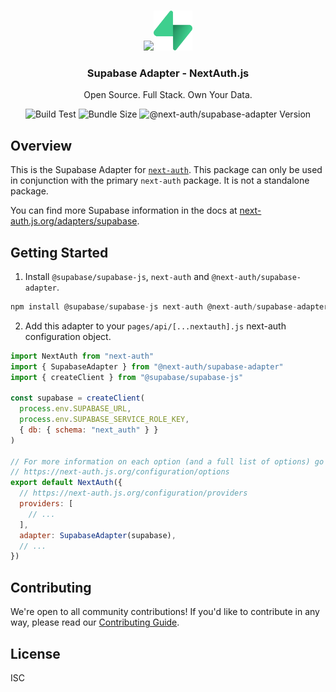 <p align="center">
	 <br/>
	 <a href="https://next-auth.js.org" target="_blank">
		<img height="64px" src="https://next-auth.js.org/img/logo/logo-sm.png" /></a><img height="64px" src="./logo.svg" />
	 <h3 align="center"><b>Supabase Adapter</b> - NextAuth.js</h3>
	 <p align="center">
	 Open Source. Full Stack. Own Your Data.
	 </p>
	 <p align="center" style="align: center;">
			<img src="https://github.com/nextauthjs/next-auth/actions/workflows/release.yml/badge.svg?branch=main" alt="Build Test" />
			<img src="https://img.shields.io/bundlephobia/minzip/@next-auth/supabase-adapter/latest" alt="Bundle Size"/>
			<img src="https://img.shields.io/npm/v/@next-auth/supabase-adapter" alt="@next-auth/supabase-adapter Version" />
	 </p>
</p>

## Overview

This is the Supabase Adapter for [`next-auth`](https://next-auth.js.org). This package can only be used in conjunction with the primary `next-auth` package. It is not a standalone package.

You can find more Supabase information in the docs at [next-auth.js.org/adapters/supabase](https://next-auth.js.org/adapters/supabase).

## Getting Started

1. Install `@supabase/supabase-js`, `next-auth` and `@next-auth/supabase-adapter`.

```js
npm install @supabase/supabase-js next-auth @next-auth/supabase-adapter
```

2. Add this adapter to your `pages/api/[...nextauth].js` next-auth configuration object.

```js
import NextAuth from "next-auth"
import { SupabaseAdapter } from "@next-auth/supabase-adapter"
import { createClient } from "@supabase/supabase-js"

const supabase = createClient(
  process.env.SUPABASE_URL,
  process.env.SUPABASE_SERVICE_ROLE_KEY,
  { db: { schema: "next_auth" } }
)

// For more information on each option (and a full list of options) go to
// https://next-auth.js.org/configuration/options
export default NextAuth({
  // https://next-auth.js.org/configuration/providers
  providers: [
    // ...
  ],
  adapter: SupabaseAdapter(supabase),
  // ...
})
```

## Contributing

We're open to all community contributions! If you'd like to contribute in any way, please read our [Contributing Guide](https://github.com/nextauthjs/next-auth/blob/main/CONTRIBUTING.md).

## License

ISC
